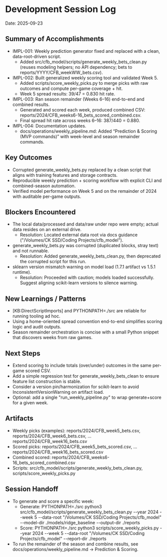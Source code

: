 # Development Session Log

Date: 2025-09-23

## Summary of Accomplishments

- IMPL-001: Weekly prediction generator fixed and replaced with a clean, data-root-driven script.
  - Added src/cfb_model/scripts/generate_weekly_bets_clean.py (reuses modeling helpers; no API dependency; bets to reports/YYYY/CFB_weekWW_bets.csv).
- IMPL-002: Built generalized weekly scoring tool and validated Week 5.
  - Added scripts/score_weekly_picks.py to merge picks with raw outcomes and compute per-game coverage + hit.
  - Week 5 spread results: 39/47 = 0.830 hit rate.
- IMPL-003: Ran season remainder (Weeks 6–16) end-to-end and combined results.
  - Generated and scored each week, produced combined CSV: reports/2024/CFB_weeks6-16_bets_scored_combined.csv.
  - Final spread hit rate across weeks 6–16: 387/440 = 0.880.
- IMPL-004: Documentation updates.
  - docs/operations/weekly_pipeline.md: Added “Prediction & Scoring (MVP commands)” with week-level and season remainder commands.

## Key Outcomes

- Corrupted generate_weekly_bets.py replaced by a clean script that aligns with training features and storage contracts.
- Reproducible weekly prediction + scoring workflow with explicit CLI and combined-season automation.
- Verified model performance on Week 5 and on the remainder of 2024 with auditable per-game outputs.

## Blockers Encountered

- The local data/processed and data/raw under repo were empty; actual data resides on an external drive.
  - Resolution: Located external data root via docs guidance ("/Volumes/CK SSD/Coding Projects/cfb_model").
- generate_weekly_bets.py was corrupted (duplicated blocks, stray text) and not runnable.
  - Resolution: Added generate_weekly_bets_clean.py, then deprecated the corrupted script for this run.
- sklearn version mismatch warning on model load (1.7.1 artifact vs 1.5.1 runtime).
  - Resolution: Proceeded with caution; models loaded successfully. Suggest aligning scikit-learn versions to silence warning.

## New Learnings / Patterns

- [KB:DirectScriptImports] and PYTHONPATH=./src are reliable for running tooling ad hoc.
- Using a home-oriented spread convention end-to-end simplifies scoring logic and audit outputs.
- Season remainder orchestration is concise with a small Python snippet that discovers weeks from raw games.

## Next Steps

- Extend scoring to include totals (over/under) outcomes in the same per-game scored CSV.
- Add a simple regression test for generate_weekly_bets_clean to ensure feature list construction is stable.
- Consider a version pin/harmonization for scikit-learn to avoid InconsistentVersionWarning on artifact load.
- Optional: add a single "run_weekly_pipeline.py" to wrap generate+score for a given week.

## Artifacts

- Weekly picks (examples): reports/2024/CFB_week5_bets.csv, reports/2024/CFB_week6_bets.csv, ... reports/2024/CFB_week16_bets.csv
- Scored picks: reports/2024/CFB_week5_bets_scored.csv, ... reports/2024/CFB_week16_bets_scored.csv
- Combined scored: reports/2024/CFB_weeks6-16_bets_scored_combined.csv
- Scripts: src/cfb_model/scripts/generate_weekly_bets_clean.py, scripts/score_weekly_picks.py

## Session Handoff

- To generate and score a specific week:
  - Generate: PYTHONPATH=./src python3 src/cfb_model/scripts/generate_weekly_bets_clean.py --year 2024 --week 5 --data-root "/Volumes/CK SSD/Coding Projects/cfb_model" --model-dir ./models/ridge_baseline --output-dir ./reports
  - Score: PYTHONPATH=./src python3 scripts/score_weekly_picks.py --year 2024 --week 5 --data-root "/Volumes/CK SSD/Coding Projects/cfb_model" --report-dir ./reports
- To run the remainder of the season and combine results, see docs/operations/weekly_pipeline.md → Prediction & Scoring.
